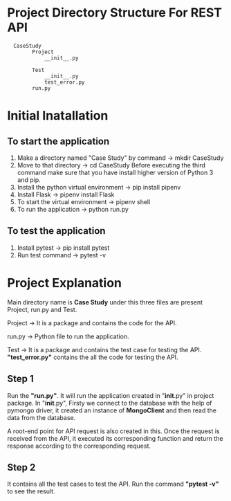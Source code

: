 # Project Directory Structure For REST API
      CaseStudy 
            Project 
                __init__.py
                
            Test
                __init__.py
                test_error.py
            run.py



# Initial Inatallation

## To start the application
1. Make a directory named "Case Study" by command -> mkdir CaseStudy
2. Move to that directory -> cd CaseStudy
      Before executing the third command make sure that you have install higher version of Python 3 and pip. 
3. Install the python virtual environment -> pip install pipenv
4. Install Flask -> pipenv install Flask 
5. To start the virtual environment -> pipenv shell
6. To run the application -> python run.py

## To test the application
1. Install pytest -> pip install pytest
2. Run test command -> pytest -v

# Project Explanation
Main directory name is __Case Study__ under this three files are present Project, run.py and Test.

Project -> It is a package and contains the code for the API.

run.py -> Python file to run the application.

Test -> It is a package and contains the test case for testing the API. __"test_error.py"__ contains the all the code for testing the API.

## Step 1
Run the __"run.py"__. It will run the application created in "__init__.py" in project package. In "__init__.py", Firsty we connect to the database with the help of pymongo driver, it created an instance of __MongoClient__ and then read the data from the database.

A root-end point for API request is also created in this. Once the request is received from the API, it executed its corresponding function and return the response according to the corresponding request.

## Step 2
It contains all the test cases to test the API. Run the command __"pytest -v"__ to see the result.
